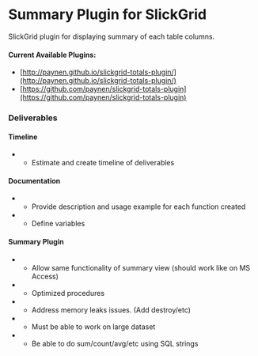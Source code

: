 # Summary Plugin for SlickGrid #

SlickGrid plugin for displaying summary of each table columns.

#### Current Available Plugins: ####

* [http://paynen.github.io/slickgrid-totals-plugin/](http://paynen.github.io/slickgrid-totals-plugin/)
* [https://github.com/paynen/slickgrid-totals-plugin](https://github.com/paynen/slickgrid-totals-plugin)

### Deliverables ###

#### Timeline ####

* - Estimate and create timeline of deliverables

#### Documentation ####

* - Provide description and usage example for each function created
* - Define variables

#### Summary Plugin ####

* - Allow same functionality of summary view (should work like on MS Access)
* - Optimized procedures
* - Address memory leaks issues.  (Add destroy/etc)
* - Must be able to work on large dataset
 * - Be able to do sum/count/avg/etc  using  SQL strings